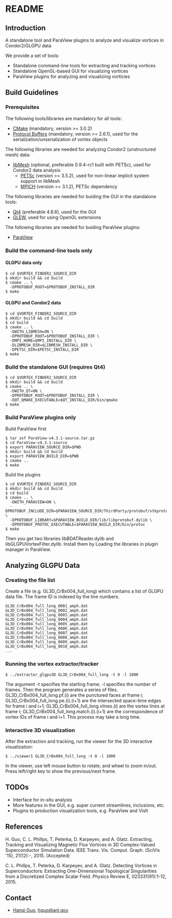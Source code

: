 # README #

## Introduction ##

A standalone tool and ParaView plugins to analyze and visualize vortices in Condor2/GLGPU data

We provide a set of tools: 

* Standalone command-line tools for extracting and tracking vortices
* Standalone OpenGL-based GUI for visualizing vortices
* ParaView plugins for analyzing and visualizing vorticies

## Build Guidelines ##

### Prerequisites ###

The following tools/libraries are mandatory for all tools:

* [CMake](http://www.cmake.org/) (mandatory, version >= 3.0.2)
* [Protocol Buffers](https://github.com/google/protobuf/) (mandatory, version >= 2.6.1), used for the serialization/unserialization of vortex objects

The following libraries are needed for analyzing Condor2 (unstructured mesh) data:

* [libMesh](http://libmesh.github.io/) (optional, preferable 0.9.4-rc1 built with PETSc), used for Condor2 data analysis
    * [PETSc](http://www.mcs.anl.gov/petsc/) (version >= 3.5.2), used for non-linear implicit system support in libMesh
    * [MPICH](http://www.mpich.org/) (version >= 3.1.2), PETSc dependency

The following libraries are needed for buiding the GUI in the standalone tools:

* [Qt4](http://www.qt.io/) (preferable 4.8.6), used for the GUI
* [GLEW](http://glew.sourceforge.net/), used for using OpenGL extensions

The following libraries are needed for buiding ParaView plugins: 

* [ParaView](http://www.paraview.org/)


### Build the command-line tools only ###

#### GLGPU data only ####

``` shell
$ cd $VORTEX_FINDER2_SOURCE_DIR
$ mkdir build && cd build
$ cmake .. \
  -DPROTOBUF_ROOT=$PROTOBUF_INSTALL_DIR
$ make
```

#### GLGPU and Condor2 data ####

``` shell
$ cd $VORTEX_FINDER2_SOURCE_DIR
$ mkdir build && cd build
$ cd build
$ cmake .. \
  -DWITH_LIBMESH=ON \
  -DPROTOBUF_ROOT=$PROTOBUF_INSTALL_DIR \
  -DMPI_HOME=$MPI_INSTALL_DIR \
  -DLIBMESH_DIR=$LIBMESH_INSTALL_DIR \
  -DPETSC_DIR=$PETSC_INSTALL_DIR 
$ make
```

### Build the standalone GUI (requires Qt4) ###

``` shell
$ cd $VORTEX_FINDER2_SOURCE_DIR
$ mkdir build && cd build
$ cmake .. \
  -DWITH_QT=ON \
  -DPROTOBUF_ROOT=$PROTOBUF_INSTALL_DIR \
  -DQT_QMAKE_EXECUTABLE=$QT_INSTALL_DIR/bin/qmake 
$ make
```

### Build ParaView plugins only ###

Build ParaView first

``` shell
$ tar zxf ParaView-v4.3.1-source.tar.gz
$ cd ParaView-v4.3.1-source
$ export PARAVIEW_SOURCE_DIR=$PWD
$ mkdir build && cd build
$ export PARAVIEW_BUILD_DIR=$PWD
$ cmake ..
$ make
```

Build the plugins

``` shell
$ cd $VORTEX_FINDER2_SOURCE_DIR
$ mkdir build && cd build
$ cd build
$ cmake .. \
  -DWITH_PARAVIEW=ON \
  -DPROTOBUF_INCLUDE_DIR=$PARAVIEW_SOURCE_DIR/ThirdParty/protobuf/vtkprotobuf/src \
  -DPROTOBUF_LIBRARY=$PARAVIEW_BUILD_DIR/lib/libprotobuf.dylib \
  -DPROTOBUF_PROTOC_EXECUTABLE=$PARAVIEW_BUILD_DIR/bin/protoc
$ make
```

Then you get two libraries libBDATReader.dylib and libGLGPUVortexFilter.dylib.  Install them by Loading the libraries in plugin manager in ParaView.

## Analyzing GLGPU Data ##

### Creating the file list ###

Create a file (e.g. GL3D_CrBx004_full_long) which contains a list of GLGPU data file. The frame ID is indexed by the line numbers. 

~~~
GL3D_CrBx004_full_long_0001_amph.dat
GL3D_CrBx004_full_long_0002_amph.dat
GL3D_CrBx004_full_long_0003_amph.dat
GL3D_CrBx004_full_long_0004_amph.dat
GL3D_CrBx004_full_long_0005_amph.dat
GL3D_CrBx004_full_long_0006_amph.dat
GL3D_CrBx004_full_long_0007_amph.dat
GL3D_CrBx004_full_long_0008_amph.dat
GL3D_CrBx004_full_long_0009_amph.dat
GL3D_CrBx004_full_long_0010_amph.dat
...
~~~

### Running the vortex extractor/tracker ###

``` shell
$ ../extractor_glgpu3D GL3D_CrBx004_full_long -t 0 -l 1000
```

The argument -t specifies the starting frame; -l specifies the number of frames. Then the program generates a series of files. GL3D_CrBx004_full_long.pf.(i) are the punctured faces at frame i; GL3D_CrBx004_full_long.pe.(i).(i+1) are the intersected space-time edges for frame i and i+1; GL3D_CrBx004_full_long.vlines.(i) are the vortex lines at frame i; GL3D_CrBx004_full_long.match.(i).(i+1) are the correspondence of vortex IDs of frame i and i+1. This process may take a long time.

### Interactive 3D visualization ###

After the extraction and tracking, run the viewer for the 3D interactive visualization:

``` shell
$ ../viewer1 GL3D_CrBx004_full_long -t 0 -l 1000
```

In the viewer, use left mouse button to rotate, and wheel to zoom in/out. Press left/right key to show the previous/next frame.

## TODOs ##

* Interface for in-situ analysis
* More features in the GUI, e.g. super current streamlines, inclusions, etc. 
* Plugins to production visualization tools, e.g. ParaView and VisIt

## References ##

H. Guo, C. L. Phillps, T. Peterka, D. Karpeyev, and A. Glatz. 
Extracting, Tracking and Visualizing Magnetic Flux Vortices in 3D Complex-Valued Superconductor Simulation Data. IEEE Trans. Vis. Comput. Graph. (SciVis '15), 21(12):-, 2015. (Accepted)

C. L. Phillps, T. Peterka, D. Karpeyev, and A. Glatz.
Detecting Vortices in Superconductors: Extracting One-Dimensional Topological Singularities from a Discretized Complex Scalar Field. Physics Review E, 023331(91):1-12, 2015.

## Contact ##

* [Hanqi Guo](http://www.mcs.anl.gov/~hguo/), [hguo@anl.gov](mailto:hguo@anl.gov)
